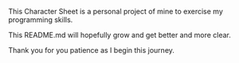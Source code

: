 This Character Sheet is a personal project of mine to exercise my programming skills.

This README.md will hopefully grow and get better and more clear. 

Thank you for you patience as I begin this journey.
